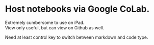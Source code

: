 # Host notebooks via Google CoLab.  

Extremely cumbersome to use on iPad.  
View only useful, but can view on Github as well.  

Need at least control key to switch between markdown and code type.   
